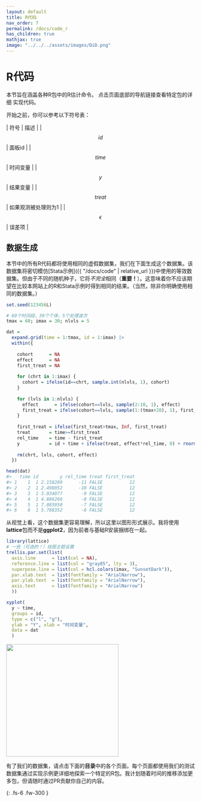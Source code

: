 ```yaml
---
layout: default
title: R代码
nav_order: 7
permalink: /docs/code_r
has_children: true
mathjax: true
image: "../../../assets/images/DiD.png"
---
```


# R代码

本节旨在涵盖各种R包中的R估计命令。
点击页面底部的导航链接查看特定包的详细
实现代码。

开始之前，你可以参考以下符号表：

| 符号 | 描述 | 
| $$ id $$ | 面板id |
| $$ time $$ | 时间变量 |
| $$ y $$ | 结果变量 |
| $$ treat $$ | 如果观测被处理则为1 |
| $$ \epsilon $$ | 误差项 |

## 数据生成

本节中的所有R代码都将使用相同的虚假数据集，我们在下面生成这个数据集。该数据集将密切模仿[Stata示例]({{ "/docs/code" | relative_url }})中使用的等效数据集。但由于不同的随机种子，它将*不完全*相同（**重要！**）。这意味着你不应该期望在比较本网站上的R和Stata示例时得到相同的结果。（当然，除非你明确使用相同的数据集。）

```r
set.seed(123456L)

# 60个时间段，30个个体，5个处理波次
tmax = 60; imax = 30; nlvls = 5

dat = 
  expand.grid(time = 1:tmax, id = 1:imax) |>
  within({
    
    cohort      = NA
    effect      = NA
    first_treat = NA
    
    for (chrt in 1:imax) {
      cohort = ifelse(id==chrt, sample.int(nlvls, 1), cohort)
    }
    
    for (lvls in 1:nlvls) {
      effect      = ifelse(cohort==lvls, sample(2:10, 1), effect)
      first_treat = ifelse(cohort==lvls, sample(1:(tmax+20), 1), first_treat)
    }
    
    first_treat = ifelse(first_treat>tmax, Inf, first_treat)
    treat       = time>=first_treat
    rel_time    = time - first_treat
    y           = id + time + ifelse(treat, effect*rel_time, 0) + rnorm(imax*tmax)
    
    rm(chrt, lvls, cohort, effect)
  })

head(dat)
#>   time id        y rel_time treat first_treat
#> 1    1  1 2.158289      -11 FALSE          12
#> 2    2  1 2.498052      -10 FALSE          12
#> 3    3  1 3.034077       -9 FALSE          12
#> 4    4  1 4.886266       -8 FALSE          12
#> 5    5  1 7.085950       -7 FALSE          12
#> 6    6  1 5.788352       -6 FALSE          12
```

从视觉上看，这个数据集更容易理解，所以这里以图形形式展示。我将使用**lattice**包而不是**ggplot2**，因为前者与基础R安装捆绑在一起。

```r
library(lattice)
# 一些（可选的！）绘图主题设置
trellis.par.set(list(
  axis.line      = list(col = NA),
  reference.line = list(col = "gray85", lty = 3),
  superpose.line = list(col = hcl.colors(imax, "SunsetDark")),
  par.xlab.text  = list(fontfamily = "ArialNarrow"),
  par.ylab.text  = list(fontfamily = "ArialNarrow"),
  axis.text      = list(fontfamily = "ArialNarrow")
  ))

xyplot(
  y ~ time,  
  groups = id,
  type = c("l", "g"),
  ylab = "Y", xlab = "时间变量",
  data = dat
  )
```

<img src="../../../assets/images/test_data_R.png" height="300">

有了我们的数据集，请点击下面的**目录**中的各个页面。每个页面都使用我们的测试数据集通过实现示例更详细地探索一个特定的R包。我计划随着时间的推移添加更多包，但请随时通过PR贡献你自己的内容。

{: .fs-6 .fw-300 }
